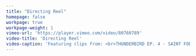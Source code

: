 ```yaml
---
title: "Directing Reel"
homepage: false
workpage: true
workpage-weight: 1
vimeo-url: 'https://player.vimeo.com/video/80760789'
video-title: 'Directing Reel'
video-caption: 'Featuring clips from: <br>THUNDERBIRD EP. 4 - SAINT FORTUNATUS <br>CHERRY APPLE <br>SHORES <br>KIND OF BLUE <br>Music by  <a href="http://danielbonespur.bandcamp.com/">Daniel Bonespur</a>'
---
```

